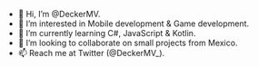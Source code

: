 - 👋 Hi, I’m @DeckerMV.
- 👀 I’m interested in Mobile development & Game development.
- 🌱 I’m currently learning C#, JavaScript & Kotlin.
- 💞️ I’m looking to collaborate on small projects from Mexico.
- 📫 Reach me at Twitter (@DeckerMV_).  

<!---
DeckerMV/DeckerMV is a ✨ special ✨ repository because its `README.md` (this file) appears on your GitHub profile.
You can click the Preview link to take a look at your changes.
--->
